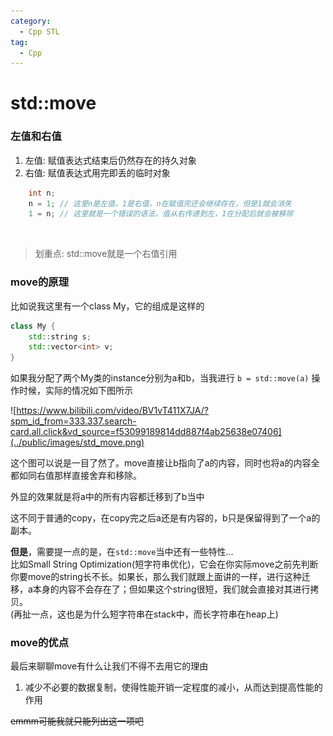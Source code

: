 ```yaml
---
category:
  - Cpp STL
tag:
  - Cpp
---
```


# std::move

### 左值和右值
  
  1. 左值: 赋值表达式结束后仍然存在的持久对象
  2. 右值: 赋值表达式用完即丢的临时对象
   
```cpp
    int n;
    n = 1; // 这里n是左值，1是右值，n在赋值完还会继续存在，但是1就会消失
    1 = n; // 这里就是一个错误的语法，值从右传递到左，1在分配后就会被移除
```

<br>

> 划重点: std::move就是一个右值引用

### move的原理

比如说我这里有一个class My，它的组成是这样的
```cpp
class My {
    std::string s;
    std::vector<int> v;
}
```

如果我分配了两个My类的instance分别为a和b，当我进行 `b = std::move(a)` 操作时候，实际的情况如下图所示

![https://www.bilibili.com/video/BV1vT411X7JA/?spm_id_from=333.337.search-card.all.click&vd_source=f53099189814dd887f4ab25638e07406](../public/images/std_move.png)

这个图可以说是一目了然了。move直接让b指向了a的内容，同时也将a的内容全都如同右值那样直接舍弃和移除。  

外显的效果就是将a中的所有内容都迁移到了b当中  

这不同于普通的copy，在copy完之后a还是有内容的，b只是保留得到了一个a的副本。

**但是**，需要提一点的是，在`std::move`当中还有一些特性...  
比如Small String Optimization(短字符串优化)，它会在你实际move之前先判断你要move的string长不长。如果长，那么我们就跟上面讲的一样，进行这种迁移，a本身的内容不会存在了；但如果这个string很短，我们就会直接对其进行拷贝。  
(再扯一点，这也是为什么短字符串在stack中，而长字符串在heap上)

### move的优点
  
  最后来聊聊move有什么让我们不得不去用它的理由  

   1. 减少不必要的数据复制，使得性能开销一定程度的减小，从而达到提高性能的作用
   
~~emmm可能我就只能列出这一项吧~~